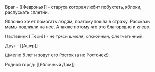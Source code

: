 Враг - [[Февронья]] - старуха которая любит побухтеть, яблоки, распускать сплетни.

Яблочко хочет помогать людям, поэтому пошла в стражу. Рассказы мамы повлияли на нее. А также потому что это благородно и клево.

Наставник [[Теон]] - не тряси шмеля, спокойный, флегматичный.

Друг - [[Ашер]]

Шмелю 5 лет и зовут его Росток (а не Росточек!)

Родной город: [[Яблочный Дом]]
